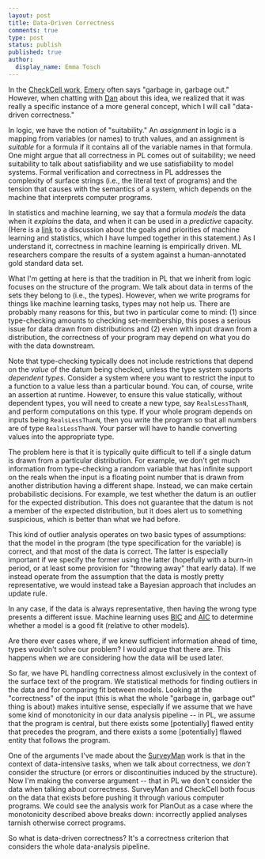 ```yaml
---
layout: post
title: Data-Driven Correctness
comments: true
type: post
status: publish
published: true
author:
  display_name: Emma Tosch
---
```


In the [CheckCell work](htttp://checkcell.org), [Emery](http://cics.umass.edu/~emery) often says "garbage in, garbage out." However, when chatting with [Dan](http://cics.umass.edu/~dbarowy) about this idea, we realized that it was really a specific instance of a more general concept, which I will call "data-driven correctness."
<!--summary-->
In logic, we have the notion of "suitability."  An _assignment_ in logic is a mapping from variables (or names) to truth values, and an assignment is _suitable_ for a formula if it contains all of the variable names in that formula. One might argue that all correctness in PL comes out of suitability; we need suitability to talk about satisfiability and we use satisfiability to model systems. Formal verification and correctness in PL addresses the complexity of surface strings (i.e., the literal text of programs) and the tension that causes with the semantics of a system, which depends on the machine that interprets computer programs. 

In statistics and machine learning, we say that a formula _models_ the data when it _explains_ the data, and when it can be used in a _predictive_ capacity. (Here is a [link](http://andrewgelman.com/2012/09/04/model-checking-and-model-understanding-in-machine-learning/) to a discussion about the goals and priorities of machine learning and statistics, which I have lumped together in this statement.) As I understand it, correctness in machine learning is empirically driven. ML researchers compare the results of a system against a human-annotated gold standard data set.

What I'm getting at here is that the tradition in PL that we inherit from logic focuses on the structure of the program. We talk about data in terms of the sets they belong to (i.e., the types). However, when we write programs for things like machine learning tasks, types may not help us. There are probably many reasons for this, but two in particular come to mind: (1) since type-checking amounts to checking set-membership, this poses a serious issue for data drawn from distributions and (2) even with input drawn from a distribution, the correctness of your program may depend on what you do with the data downstream.

Note that type-checking typically does not include restrictions that depend on the _value_ of the datum being checked, unless the type system supports _dependent types_. Consider a system where you want to restrict the input to a function to a value less than a particular bound. You can, of course, write an assertion at runtime. However, to ensure this value statically, without dependent types, you will need to create a new type, say `RealsLessThanN`, and perform computations on this type. If your whole program depends on inputs being `RealsLessThanN`, then you write the program so that all numbers are of type `RealsLessThanN`. Your parser will have to handle converting values into the appropriate type.

The problem here is that it is typically quite difficult to tell if a single datum is drawn from a particular distribution. For example, we don't get much information from type-checking a random variable that has infinite support on the reals when the input is a floating point number that is drawn from another distribution having a different shape. Instead, we can make certain probabilistic decisions. For example, we test whether the datum is an outlier for the expected distribution. This does not guarantee that the datum is not a member of the expected distribution, but it does alert us to something suspicious, which is better than what we had before.

This kind of outlier analysis operates on two basic types of assumptions: that the model in the program (the type specification for the variable) is correct, and that most of the data is correct. The latter is especially important if we specify the former using the latter (hopefully with a burn-in period, or at least some provision for "throwing away" that early data). If we instead operate from the assumption that the data is mostly pretty representative, we would instead take a Bayesian approach that includes an update rule.

In any case, if the data is always representative, then having the wrong type presents a different issue. Machine learning uses [BIC](https://en.wikipedia.org/wiki/Bayesian_information_criterion) and [AIC](https://en.wikipedia.org/wiki/Akaike_information_criterion) to determine whether a model is a good fit (relative to other models).

Are there ever cases where, if we knew sufficient information ahead of time, types wouldn't solve our problem? I would argue that there are. This happens when we are considering how the data will be used later.

So far, we have PL handling correctness almost exclusively in the context of the surface text of the program. We statistical methods for finding outliers in the data and for comparing fit between models. Looking at the "correctness" of the input (this is what the whole "garbage in, garbage out" thing is about) makes intuitive sense, especially if we assume that we have some kind of monotonicity in our data analysis pipeline -- in PL, we assume that the program is central, but there exists some [potentially] flawed entity that precedes the program, and there exists a some [potentially] flawed entity that follows the program.

One of the arguments I've made about the [SurveyMan](http://surveyman.org) work is that in the context of data-intensive tasks, when we talk about correctness, we *don't* consider the structure (or errors or discontinuities induced by the structure). Now I'm making the converse argument -- that in PL we don't consider the data when talking about correctness. SurveyMan and CheckCell both focus on the data that exists before pushing it through various computer programs. We could see the analysis work for PlanOut as a case where the monotonicity described above breaks down: incorrectly applied analyses tarnish otherwise correct programs. 

So what is data-driven correctness? It's a correctness criterion that considers the whole data-analysis pipeline. 
